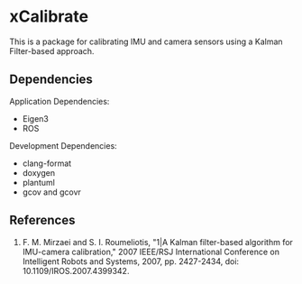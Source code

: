 # xCalibrate

This is a package for calibrating IMU and camera sensors using a Kalman Filter-based approach.

## Dependencies
Application Dependencies:
- Eigen3
- ROS

Development Dependencies: 
- clang-format
- doxygen
- plantuml
- gcov and gcovr

## References
1. F. M. Mirzaei and S. I. Roumeliotis, 
   "1|A Kalman filter-based algorithm for IMU-camera calibration,"
   2007 IEEE/RSJ International Conference on Intelligent Robots and Systems, 2007, pp. 2427-2434, 
   doi: 10.1109/IROS.2007.4399342.
